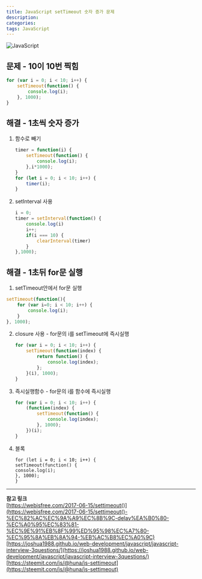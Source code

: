 ```yaml
---
title: JavaScript setTimeout 숫자 증가 문제
description: 
categories: 
tags: JavaScript
---
```


![JavaScript](https://tech-dig.jp/wp/wp-content/uploads/2018/05/javascript.jpg)


## 문제 - 10이 10번 찍힘
```javascript
for (var i = 0; i < 10; i++) {
	setTimeout(function() {
		console.log(i);
	}, 1000);
}
```

## 해결 - 1초씩 숫자 증가

1. 함수로 빼기
    ```javascript
    timer = function(i) {
        setTimeout(function() {
            console.log(i);
        },i*1000);
    }
    for (let i = 0; i < 10; i++) {
        timer(i);
    }
    ```

2. setInterval 사용
    ```javascript
    i = 0;
    timer = setInterval(function() {
        console.log(i)
        i++;
        if(i === 10) {
            clearInterval(timer)
        }
    },1000);
    ```

## 해결 - 1초뒤 for문 실행

1. setTimeout안에서 for문 실행
```javascript
setTimeout(function(){
	for (var i=0; i < 10; i++) {
        console.log(i);
    }
}, 1000);
```

2. closure 사용 - for문의  i를 setTimeout에 즉시실행
    ```javascript
    for (var i = 0; i < 10; i++) {
        setTimeout(function(index) {
            return function() {
                console.log(index);
            };
        }(i), 1000);
    }
    ```

3. 즉시실행함수 - for문의  i를 함수에 즉시실행
    ```javascript
    for (var i = 0; i < 10; i++) {
        (function(index) {
            setTimeout(function() {
                console.log(index);
            }, 1000);
        })(i);
    }
    ```

4. 블록
    ```javscript
    for (let i = 0; i < 10; i++) {
    setTimeout(function() {
    console.log(i);
    }, 1000);
    }
    ```

---

**참고 링크**  
[https://webisfree.com/2017-06-15/settimeout()](https://webisfree.com/2017-06-15/settimeout()-%EC%82%AC%EC%9A%A9%EC%8B%9C-delay%EA%B0%80-%EC%A0%95%EC%83%81-%EC%9E%91%EB%8F%99%ED%95%98%EC%A7%80-%EC%95%8A%EB%8A%94-%EB%AC%B8%EC%A0%9C)  
[https://joshua1988.github.io/web-development/javascript/javascript-interview-3questions/](https://joshua1988.github.io/web-development/javascript/javascript-interview-3questions/)  
[https://steemit.com/js/@huna/js-settimeout](https://steemit.com/js/@huna/js-settimeout)  
